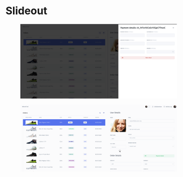 # Slideout

<figure><img src="../../../../.gitbook/assets/image (2) (2) (2).png" alt=""><figcaption></figcaption></figure>

<figure><img src="../../../../.gitbook/assets/slideout.gif" alt=""><figcaption></figcaption></figure>
